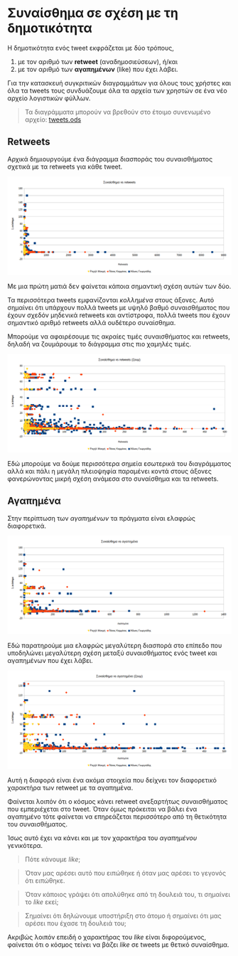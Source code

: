 ﻿
# Συναίσθημα σε σχέση με τη δημοτικότητα


Η δημοτικότητα ενός tweet εκφράζεται με δύο τρόπους, 

1.  με τον αριθμό των **retweet** (αναδημοσιεύσεων), ή/και
2.  με τον αριθμό των **αγαπημένων** (like) που έχει λάβει.

Για την κατασκευή συγκριτικών διαγραμμάτων για όλους τους χρήστες και όλα 
τα tweets τους συνδυάζουμε όλα τα αρχεία των χρηστών σε ένα νέο
αρχείο λογιστικών φύλλων.

> Τα διαγράμματα μπορούν να βρεθούν στο έτοιμο συνενωμένο αρχείο: 
[tweets.ods](https://github.com/Protonotarios/get-tweets/blob/version02/docs/%CE%A0%CE%B1%CF%81%CE%AC%CE%B4%CE%B5%CE%B9%CE%B3%CE%BC%CE%B1/tweets.ods)

## Retweets

Αρχικά δημιουργούμε ένα διάγραμμα διασποράς του συναισθήματος σχετικά με τα
retweets για κάθε tweet.

![στιγμιότυπο οθόνης από το Calc](συναίσθημα-vs-retweets.png)

Με μια πρώτη ματιά δεν φαίνεται κάποια σημαντική σχέση αυτών των δύο.

Τα περισσότερα tweets εμφανίζονται *κολλημένα* στους άξονες. Αυτό σημαίνει ότι 
υπάρχουν πολλά tweets με υψηλό βαθμό συναισθήματος που έχουν σχεδόν μηδενικά
retweets και αντίστροφα, πολλά tweets που έχουν σημαντικό αριθμό retweets αλλά 
ουδέτερο συναίσθημα.

Μπορούμε να αφαιρέσουμε τις ακραίες τιμές συναισθήματος και retweets, δηλαδή 
να ζουμάρουμε το διάγραμμα στις πιο χαμηλές τιμές.

![στιγμιότυπο οθόνης από το Calc](συναίσθημα-vs-retweets-ζουμ.png)

Εδώ μπορούμε να δούμε περισσότερα σημεία εσωτερικά του διαγράμματος αλλά και πάλι
η μεγάλη πλειοψηφία παραμένει κοντά στους άξονες φανερώνοντας μικρή σχέση 
ανάμεσα στο συναίσθημα και τα retweets.

## Αγαπημένα

Στην περίπτωση των *αγαπημένων* τα πράγματα είναι ελαφρώς διαφορετικά.

![στιγμιότυπο οθόνης από το Calc](συναίσθημα-vs-αγαπημένα.png)

Εδώ παρατηρούμε μια ελαφρώς μεγαλύτερη διασπορά στο επίπεδο 
που υποδηλώνει μεγαλύτερη σχέση
μεταξύ συναισθήματος ενός tweet και αγαπημένων που έχει λάβει.

![στιγμιότυπο οθόνης από το Calc](συναίσθημα-vs-αγαπημένα-ζουμ.png)

Αυτή η διαφορά είναι ένα ακόμα στοιχεία που δείχνει τον διαφορετικό χαρακτήρα
των retweet με τα αγαπημένα.

Φαίνεται λοιπόν ότι ο κόσμος κάνει retweet ανεξαρτήτως συναισθήματος που 
εμπεριέχεται στο tweet. Όταν όμως πρόκειται να βάλει ένα αγαπημένο τότε φαίνεται
να επηρεάζεται περισσότερο από τη θετικότητα του συναισθήματος.

Ίσως αυτό έχει να κάνει και με τον χαρακτήρα του *αγαπημένου* γενικότερα.

> Πότε κάνουμε *like*;

> Όταν μας αρέσει αυτό που ειπώθηκε ή όταν μας αρέσει το γεγονός ότι ειπώθηκε.

> Όταν κάποιος γράψει ότι απολύθηκε από τη δουλειά του, τι σημαίνει το *like* εκεί;

> Σημαίνει ότι δηλώνουμε υποστήριξη στο άτομο ή σημαίνει ότι μας αρέσει που έχασε
τη δουλειά του;

Ακριβώς λοιπόν επειδή ο χαρακτήρας του *like* είναι διφορούμενος, φαίνεται ότι 
ο κόσμος τείνει να βάζει *like* σε tweets με θετικό συναίσθημα.